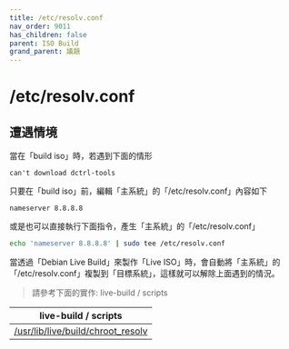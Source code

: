 ```yaml
---
title: /etc/resolv.conf
nav_order: 9011
has_children: false
parent: ISO Build
grand_parent: 議題
---
```



# /etc/resolv.conf




## 遭遇情境

當在「build iso」時，若遇到下面的情形

```
can't download dctrl-tools
```

只要在「build iso」前，編輯「主系統」的「/etc/resolv.conf」內容如下

```
nameserver 8.8.8.8
```

或是也可以直接執行下面指令，產生「主系統」的「/etc/resolv.conf」

``` sh
echo 'nameserver 8.8.8.8' | sudo tee /etc/resolv.conf
```

當透過「Debian Live Build」來製作「Live ISO」時，會自動將「主系統」的「/etc/resolv.conf」複製到「目標系統」，這樣就可以解除上面遇到的情況。


> 請參考下面的實作: live-build / scripts

| live-build / scripts |
| -------------------- |
| [/usr/lib/live/build/chroot_resolv](https://salsa.debian.org/live-team/live-build/-/blob/master/scripts/build/chroot_resolv)
